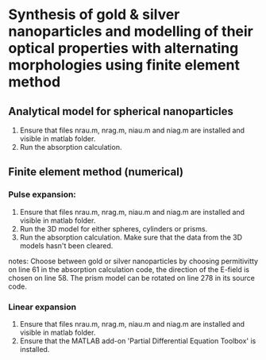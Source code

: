 # Synthesis of gold & silver nanoparticles and modelling of their optical properties with alternating morphologies using finite element method
## Analytical model for spherical nanoparticles
  1. Ensure that files nrau.m, nrag.m, niau.m and niag.m are installed and visible in matlab folder.
  2. Run the absorption calculation.
## Finite element method (numerical)
### Pulse expansion:
  1. Ensure that files nrau.m, nrag.m, niau.m and niag.m are installed and visible in matlab folder.
  2. Run the 3D model for either spheres, cylinders or prisms.
  3. Run the absorption calculation. Make sure that the data from the 3D models hasn't been cleared.
  
notes: Choose between gold or silver nanoparticles by choosing permitivitty on line 61 in the absorption calculation code, the direction of the E-field is chosen on line 58. The prism model can be rotated on line 278 in its source code.

### Linear expansion
  1. Ensure that files nrau.m, nrag.m, niau.m and niag.m are installed and visible in matlab folder.
  2. Ensure that the MATLAB add-on 'Partial Differential Equation Toolbox' is installed.
